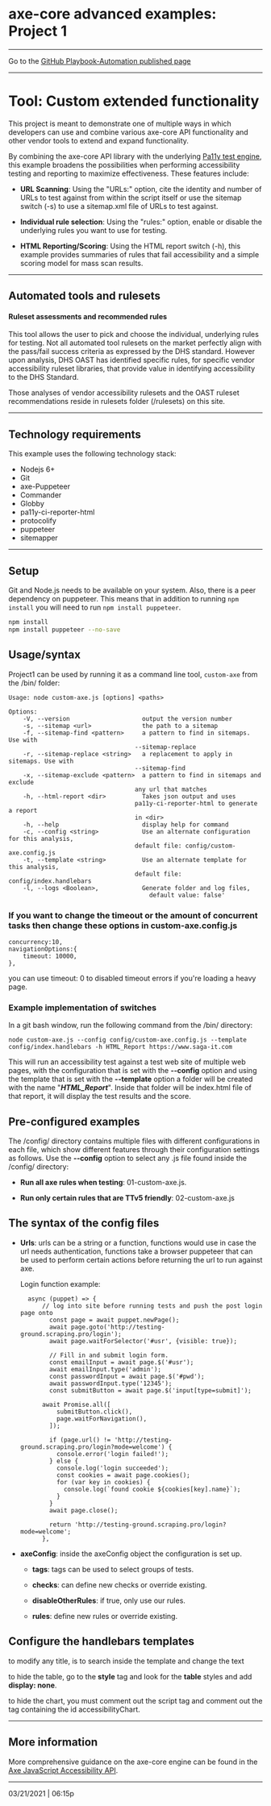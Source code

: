 # axe-core advanced examples: Project 1

---

Go to the [GitHub Playbook-Automation published page](https://section508coordinators.github.io/Dev-Automation/)

---


# Tool: Custom extended functionality

This project is meant to demonstrate one of multiple ways in which developers can use and combine various axe-core API functionality and other vendor tools to extend and expand functionality. 

By combining the axe-core API library with the underlying [Pa11y test engine](https://github.com/pa11y/pa11y), this example broadens the possibilities when performing accessibility testing and reporting to maximize effectiveness. These features include:

- **URL Scanning**: Using the "URLs:" option, cite the identity and number of URLs to test against from within the script itself or use the sitemap switch (-s)  to use a sitemap.xml file of URLs to test against.
- **Individual rule selection**: Using the "rules:" option, enable or disable the underlying rules you want to use for testing. 

- **HTML Reporting/Scoring**: Using the HTML report switch (-h), this example provides summaries of rules that fail accessibility and  a simple scoring model for mass scan results. 

---

## Automated tools and rulesets

#### Ruleset assessments and recommended rules

This tool allows the user to pick and choose the individual, underlying rules for testing. Not all automated tool rulesets on the market perfectly align with the pass/fail success criteria as expressed by the DHS standard. However upon analysis, DHS OAST has identified specific rules, for specific vendor accessibility ruleset libraries, that provide value in identifying accessibility to the DHS Standard.

Those analyses of vendor accessibility rulesets and the OAST ruleset recommendations reside in rulesets folder (/rulesets) on this site.

---

## Technology requirements

This example uses the following technology stack:

- Nodejs 6+
- Git
- axe-Puppeteer
- Commander
- Globby
- pa11y-ci-reporter-html
- protocolify
- puppeteer
- sitemapper

---

## Setup

Git and Node.js needs to be available on your system. Also, there is a peer dependency on puppeteer. This means that in addition to running `npm install` you will need to run `npm install puppeteer`.

```sh
npm install
npm install puppeteer --no-save
```


## Usage/syntax

Project1 can be used by running it as a command line tool, `custom-axe` from the /bin/ folder:

```
Usage: node custom-axe.js [options] <paths>

Options:
  	-V, --version                    output the version number
  	-s, --sitemap <url>              the path to a sitemap
	-f, --sitemap-find <pattern>     a pattern to find in sitemaps. Use with
                                   --sitemap-replace
	-r, --sitemap-replace <string>   a replacement to apply in sitemaps. Use with
                                   --sitemap-find
	-x, --sitemap-exclude <pattern>  a pattern to find in sitemaps and exclude
                                   any url that matches
	-h, --html-report <dir>          Takes json output and uses
                                   pa11y-ci-reporter-html to generate a report
                                   in <dir>
	-h, --help                       display help for command
	-c, --config <string>            Use an alternate configuration for this analysis,
                                   default file: config/custom-axe.config.js
	-t, --template <string>          Use an alternate template for this analysis,
                                   default file: config/index.handlebars
	-l, --logs <Boolean>,            Generate folder and log files,
		                               default value: false'								   
```

### If you want to change the timeout or the amount of concurrent tasks then change these options in custom-axe.config.js 

    concurrency:10,
    navigationOptions:{
    	timeout: 10000,
    },


you can use timeout: 0 to disabled timeout errors if you're loading a heavy page.


### Example implementation of switches

In a git bash window, run the following command from the /bin/ directory:

`node custom-axe.js --config config/custom-axe.config.js --template config/index.handlebars -h HTML_Report https://www.saga-it.com`

This will run an accessibility test against a test web site of multiple web pages, with the configuration that is set with the **--config** option and using the template that is set with the **--template** option a folder will be created with the name "***HTML_Report***". Inside that folder will be index.html file of that report, it will display the test results and the score.

## Pre-configured examples

The /config/ directory contains multiple files with different configurations in each file, which show different features through their configuration settings as follows. Use the **--config** option to select any .js file found inside the /config/ directory:

- **Run all axe rules when testing**: 01-custom-axe.js.

- **Run only certain rules that are TTv5 friendly**: 02-custom-axe.js

## The syntax of the config files

- **Urls**: urls can be a string or a function, functions would use in case the url needs authentication, functions take a browser puppeteer that can be used to perform certain actions before returning the url to run against axe.

  Login function example:

  ```
    async (puppet) => {
	    // log into site before running tests and push the post login page onto
		  const page = await puppet.newPage();
		  await page.goto('http://testing-ground.scraping.pro/login');
		  await page.waitForSelector('#usr', {visible: true});

		  // Fill in and submit login form.
		  const emailInput = await page.$('#usr');
		  await emailInput.type('admin');
		  const passwordInput = await page.$('#pwd');
		  await passwordInput.type('12345');
		  const submitButton = await page.$('input[type=submit]');

	    await Promise.all([
		    submitButton.click(),
		    page.waitForNavigation(),
		  ]);

		  if (page.url() != 'http://testing-ground.scraping.pro/login?mode=welcome') {
		    console.error('login failed!');
		  } else {
		    console.log('login succeeded');
		    const cookies = await page.cookies();
		    for (var key in cookies) {
		      console.log(`found cookie ${cookies[key].name}`);
		    }
		  }
		  await page.close();

		  return 'http://testing-ground.scraping.pro/login?mode=welcome';
		},
  ```

- **axeConfig**: inside the axeConfig object the configuration is set up.

    - **tags**: tags can be used to select groups of tests.

    - **checks**: can define new checks or override existing.

    - **disableOtherRules**: if true, only use our rules.

    - **rules**: define new rules or override existing. 

## Configure the handlebars templates

to modify any title, is to search inside the template and change the text

to hide the table, go to the **style** tag and look for the **table** styles and add **display: none**.

to hide the chart, you must comment out the script tag and comment out the tag containing the id accessibilityChart.

<hr>

## More information

More comprehensive guidance on the axe-core engine can be found in the [Axe JavaScript Accessibility API](https://github.com/dequelabs/axe-core/blob/develop/doc/API.md). 

---

03/21/2021 | 06:15p


